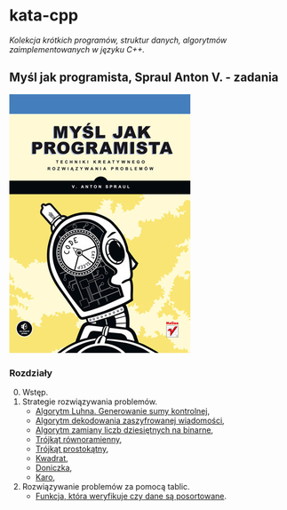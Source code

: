 # kata-cpp

_Kolekcja krótkich programów, struktur danych, algorytmów zaimplementowanych w języku C++._

Myśl jak programista, Spraul Anton V. - zadania
--------------------------------------------------------
![think like a programmer](./think-like-a-programmer/book/think-like-a-programmer.jpg)

### Rozdziały

00. Wstęp.
01. Strategie rozwiązywania problemów.
    + [Algorytm Luhna. Generowanie sumy kontrolnej](./think-like-a-programmer/r02/algorytm-luhna.cpp),
    + [Algorytm dekodowania zaszyfrowanej wiadomości](./think-like-a-programmer/r02/dekodowanie-wiadomosci.cpp),
    + [Algorytm zamiany liczb dziesiętnych na binarne](./think-like-a-programmer/r02/dziesietne-na-binarne.cpp),
    + [Trójkąt równoramienny](./think-like-a-programmer/r02/rysunek1.cpp),
    + [Trójkąt prostokątny](./think-like-a-programmer/r02/rysunek2.cpp),
    + [Kwadrat](./think-like-a-programmer/r02/rysunek3.cpp),
    + [Doniczka](./think-like-a-programmer/r02/rysunek4.cpp),
    + [Karo](./think-like-a-programmer/r02/rysunek5.cpp),
02. Rozwiązywanie problemów za pomocą tablic.
    + [Funkcja, która weryfikuje czy dane są posortowane](./think-like-a-programmer/r03/czyDaneSaPosortowane.cpp).
